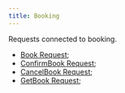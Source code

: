 ```yaml
---
title: Booking
---
```


Requests connected to booking. 

-   [Book Request](/hotels/book_hotels/bookhotels);
-   [ConfirmBook Request](/hotels/book_hotels/confirmbook);
-   [CancelBook Request](/hotels/book_hotels/cancelbookhotels);
-   [GetBook Request](/hotels/book_hotels/getbookhotels);